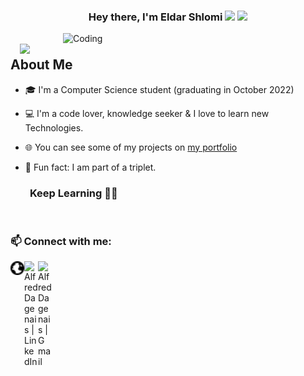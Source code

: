 <h3 align="center">Hey there, I'm Eldar Shlomi <img src="https://media.giphy.com/media/hvRJCLFzcasrR4ia7z/giphy.gif" width="28"> <img src="https://emojis.slackmojis.com/emojis/images/1531849430/4246/blob-sunglasses.gif?1531849430" width="28"/></h3>
<img align="right" alt="Coding" width="420" src="https://media.giphy.com/media/Y4ak9Ki2GZCbJxAnJD/giphy.gif">

## &nbsp; &nbsp;<img src="https://media.giphy.com/media/WUlplcMpOCEmTGBtBW/giphy.gif" width="30"> **About Me**
* 🎓 I'm a Computer Science student (graduating in October 2022)
* 💻 I'm a code lover, knowledge seeker & I love to learn new Technologies.
* 🌐 You can see some of my projects on [my portfolio][projects]

* :rainbow: Fun fact: I am part of a triplet.

### &nbsp; &nbsp; &nbsp; &nbsp; **Keep Learning** 👨‍🎓️️
<br />

### 📫 Connect with me:

[<img align="left" alt="AlfredDagenais.com" width="22px" src="https://raw.githubusercontent.com/iconic/open-iconic/master/svg/globe.svg" />][website]
[<img align="left" alt="AlfredDagenais | LinkedIn" width="22px" src="https://cdn.jsdelivr.net/npm/simple-icons@v3/icons/linkedin.svg" />][linkedin]
[<img align="left" alt="AlfredDagenais | Gmail" width="22px" src="https://cdn.jsdelivr.net/npm/simple-icons@v3/icons/gmail.svg" />](mailto:eldarshlomi7@gmail.com)


<br />
<br />


[website]: https://github.com/eldar702
[linkedin]: https://www.linkedin.com/in/eldar-shlomi-8a539a1b7/
[gmail]: "mailto:eldarshlomi7@gmail.com"
[projects]: https://github.com/eldar702?tab=repositories
